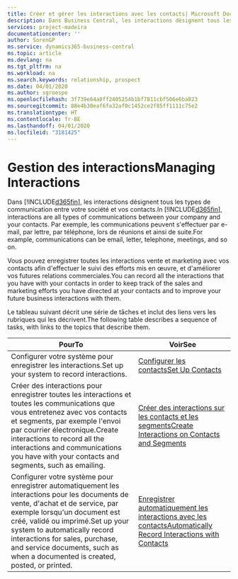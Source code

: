 ```yaml
---
title: Créer et gérer les interactions avec les contacts| Microsoft Docs
description: Dans Business Central, les interactions désignent tous les types de communication entre votre société et vos contacts. Par exemple, les communications peuvent s'effectuer par e-mail, par lettre, par téléphone, lors de réunions et ainsi de suite.
services: project-madeira
documentationcenter: ''
author: SorenGP
ms.service: dynamics365-business-central
ms.topic: article
ms.devlang: na
ms.tgt_pltfrm: na
ms.workload: na
ms.search.keywords: relationship, prospect
ms.date: 04/01/2020
ms.author: sgroespe
ms.openlocfilehash: 3f739e64a8ff2405254b1bf7811cbf506e6ba823
ms.sourcegitcommit: 88e4b30eaf6fa32af0c1452ce2f85ff1111c75e2
ms.translationtype: HT
ms.contentlocale: fr-BE
ms.lasthandoff: 04/01/2020
ms.locfileid: "3181425"
---
```

# <a name="managing-interactions"></a><span data-ttu-id="36d82-104">Gestion des interactions</span><span class="sxs-lookup"><span data-stu-id="36d82-104">Managing Interactions</span></span>
<span data-ttu-id="36d82-105">Dans [!INCLUDE[d365fin](includes/d365fin_md.md)], les interactions désignent tous les types de communication entre votre société et vos contacts.</span><span class="sxs-lookup"><span data-stu-id="36d82-105">In [!INCLUDE[d365fin](includes/d365fin_md.md)], interactions are all types of communications between your company and your contacts.</span></span> <span data-ttu-id="36d82-106">Par exemple, les communications peuvent s'effectuer par e-mail, par lettre, par téléphone, lors de réunions et ainsi de suite.</span><span class="sxs-lookup"><span data-stu-id="36d82-106">For example, communications can be email, letter, telephone, meetings, and so on.</span></span>

<span data-ttu-id="36d82-107">Vous pouvez enregistrer toutes les interactions vente et marketing avec vos contacts afin d'effectuer le suivi des efforts mis en œuvre, et d'améliorer vos futures relations commerciales.</span><span class="sxs-lookup"><span data-stu-id="36d82-107">You can record all the interactions that you have with your contacts in order to keep track of the sales and marketing efforts you have directed at your contacts and to improve your future business interactions with them.</span></span>

<span data-ttu-id="36d82-108">Le tableau suivant décrit une série de tâches et inclut des liens vers les rubriques qui les décrivent.</span><span class="sxs-lookup"><span data-stu-id="36d82-108">The following table describes a sequence of tasks, with links to the topics that describe them.</span></span>

| <span data-ttu-id="36d82-109">Pour</span><span class="sxs-lookup"><span data-stu-id="36d82-109">To</span></span> | <span data-ttu-id="36d82-110">Voir</span><span class="sxs-lookup"><span data-stu-id="36d82-110">See</span></span> |
| --- | --- |
| <span data-ttu-id="36d82-111">Configurer votre système pour enregistrer les interactions.</span><span class="sxs-lookup"><span data-stu-id="36d82-111">Set up your system to record interactions.</span></span> |[<span data-ttu-id="36d82-112">Configurer les contacts</span><span class="sxs-lookup"><span data-stu-id="36d82-112">Set Up Contacts</span></span>](marketing-setup-contacts.md) |
|<span data-ttu-id="36d82-113">Créer des interactions pour enregistrer toutes les interactions et toutes les communications que vous entretenez avec vos contacts et segments, par exemple l'envoi par courrier électronique.</span><span class="sxs-lookup"><span data-stu-id="36d82-113">Create interactions to record all the interactions and communications you have with your contacts and segments, such as emailing.</span></span>|[<span data-ttu-id="36d82-114">Créer des interactions sur les contacts et les segments</span><span class="sxs-lookup"><span data-stu-id="36d82-114">Create Interactions on Contacts and Segments</span></span>](marketing-how-create-interactions.md)|
|<span data-ttu-id="36d82-115">Configurer votre système pour enregistrer automatiquement les interactions pour les documents de vente, d'achat et de service, par exemple lorsqu'un document est créé, validé ou imprimé.</span><span class="sxs-lookup"><span data-stu-id="36d82-115">Set up your system to automatically record interactions for sales, purchase, and service documents, such as when a documented is created, posted, or printed.</span></span>|[<span data-ttu-id="36d82-116">Enregistrer automatiquement les interactions avec les contacts</span><span class="sxs-lookup"><span data-stu-id="36d82-116">Automatically Record Interactions with Contacts</span></span>](marketing-auto-record-interactions.md)|

